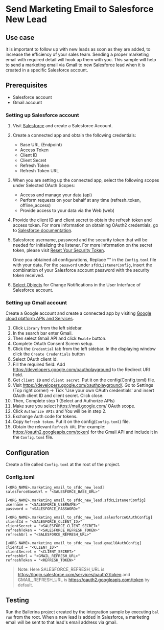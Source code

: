 # Send Marketing Email to Salesforce New Lead
## Use case
It is important to follow up with new leads as soon as they are added, to increase the efficiency of your sales team. Sending a proper marketing email with required detail will hook up them with you. This sample will help to send a marketing email via Gmail to new Salesforce lead when it is created in a specific Salesforce account.

## Prerequisites
* Salesforce account 
* Gmail account

### Setting up Salesforce account

1. Visit [Salesforce](https://www.salesforce.com/) and create a Salesforce Account.
2. Create a connected app and obtain the following credentials:
    *   Base URL (Endpoint)
    *   Access Token
    *   Client ID
    *   Client Secret
    *   Refresh Token
    *   Refresh Token URL
3. When you are setting up the connected app, select the following scopes under Selected OAuth Scopes:
    *   Access and manage your data (api)
    *   Perform requests on your behalf at any time (refresh_token, offline_access)
    *   Provide access to your data via the Web (web)
4. Provide the client ID and client secret to obtain the refresh token and access token. For more information on
   obtaining OAuth2 credentials, go to [Salesforce documentation](https://help.salesforce.com/articleView?id=remoteaccess_authenticate_overview.htm).
5.  Salesforce username, password and the security token that will be needed for initializing the listener.
    For more information on the secret token, please visit [Reset Your Security Token](https://help.salesforce.com/articleView?id=user_security_token.htm&type=5).

    Once you obtained all configurations, Replace "" in the `Config.toml` file with your data. For the `password` under `sfdcListenerConfig`, insert the combination of your Salesforce account password with the security token received.
6. [Select Objects](https://developer.salesforce.com/docs/atlas.en-us.change_data_capture.meta/change_data_capture/cdc_select_objects.htm) for Change Notifications in the User Interface of Salesforce account.

### Setting up Gmail account
Create a Google account and create a connected app by visiting [Google cloud platform APIs and Services](https://console.cloud.google.com/apis/dashboard).

1. Click `Library` from the left sidebar.
2. In the search bar enter Gmail.
3. Then select Gmail API and click `Enable` button.
4. Complete OAuth Consent Screen setup.
5. Click the `Credential` tab from the left sidebar. In the displaying window click the `Create Credentials` button
6. Select OAuth client Id.
7. Fill the required field. Add https://developers.google.com/oauthplayground to the Redirect URI field.
8. Get `client ID` and `client secret`. Put it on the config(Config.toml) file.
9. Visit https://developers.google.com/oauthplayground/. Go to Settings (Top right corner) -> Tick 'Use your own OAuth credentials' and insert OAuth client ID and client secret. Click close.
10. Then, Complete step 1 (Select and Authorize APIs)
11. Make sure you select https://mail.google.com/ OAuth scope.
12. Click `Authorize APIs` and You will be in step 2.
13. Exchange Auth code for tokens.
14. Copy `Refresh token`. Put it on the config(`Config.toml`) file.
15. Obtain the relevant `Refresh URL` (For example: https://oauth2.googleapis.com/token) for the Gmail API and include it in the `Config.toml` file.

## Configuration
Create a file called `Config.toml` at the root of the project.

### Config.toml
```
[<ORG_NAME>.marketing_email_to_sfdc_new_lead]
salesforceBaseUrl = "<SALESFORCE_BASE_URL>"

[<ORG_NAME>.marketing_email_to_sfdc_new_lead.sfdcListenerConfig]
username = "<SALESFORCE_USERNAME>"
password = "<SALESFORCE_PASSWORD>"

[<ORG_NAME>.marketing_email_to_sfdc_new_lead.salesforceOAuthConfig]
clientId = "<SALESFORCE_CLIENT_ID>"
clientSecret = "<SALESFORCE_CLIENT_SECRET>"
refreshToken = "<SALESFORCE_REFRESH_TOKEN>"
refreshUrl = "<SALESFORCE_REFRESH_URL>"

[<ORG_NAME>.marketing_email_to_sfdc_new_lead.gmailOAuthConfig]
clientId = "<CLIENT_ID>"
clientSecret = "<CLIENT_SECRET>"
refreshUrl = "<GMAIL_REFRESH_URL>"
refreshToken = "<REFRESH_TOKEN>"
```
> Note: Here SALESFORCE_REFRESH_URL is https://login.salesforce.com/services/oauth2/token and GMAIL_REFRESH_URL is https://oauth2.googleapis.com/token by default.

## Testing
Run the Ballerina project created by the integration sample by executing `bal run` from the root.
When a new lead is added in Salesforce, a marketing email will be sent to that lead's email address via gmail.
